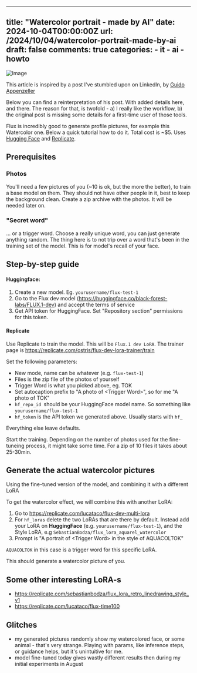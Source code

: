 
---
title: "Watercolor portrait - made by AI"
date: 2024-10-04T00:00:00Z
url: /2024/10/04/watercolor-portrait-made-by-ai
draft: false
comments: true
categories:
    - it
    - ai
    - howto
---


![Image](/post_images/watercolor-portrait-made-by-ai-0.png)

This article is inspired by a post I've stumbled upon on LinkedIn, by [Guido Appenzeller](https://www.linkedin.com/posts/appenz_flux-is-incredibly-good-to-generate-profile-activity-7231716430889541632-0XL8)

Below you can find a reinterpretation of his post. With added details here, and there. The reason for that, is twofold - a) I really like the workflow, b) the original post is missing some details for a first-time user of those tools.

Flux is incredibly good to generate profile pictures, for example this Watercolor one. Below a quick tutorial how to do it. Total cost is ~$5. Uses [Hugging Face](https://www.linkedin.com/company/huggingface/) and [Replicate](https://www.linkedin.com/company/replicate/).  

## Prerequisites

### Photos 

You'll need a few pictures of you (~10 is ok, but the more the better), to train a base model on them. They should not have other people in it, best to keep the background clean. Create a zip archive with the photos. It will be needed later on.

### "Secret word"

... or a trigger word. Choose a really unique word, you can just generate anything random. The thing here is to not trip over a word that's been in the training set of the model. This is for model's recall of your face.

## Step-by-step guide

#### Huggingface:

1. Create a new model. Eg. `yourusername/flux-test-1` 
2. Go to the Flux dev model (https://huggingface.co/black-forest-labs/FLUX.1-dev) and accept the terms of service  
3. Get API token for HuggingFace. Set "Repository section" permissions for this token.

#### Replicate

Use Replicate to train the model. This will be `Flux.1 dev LoRA`.  The trainer page is https://replicate.com/ostris/flux-dev-lora-trainer/train

Set the following parameters:  
- New mode, name can be whatever (e.g. `flux-test-1`)  
- Files is the zip file of the photos of yourself  
- Trigger Word is what you picked above, eg. TOK
- Set autocaption prefix to "A photo of \<Trigger Word>", so for me "A photo of TOK"  
- `hf_repo_id `should be your HuggingFace model name. So something like `yourusername/flux-test-1`  
- `hf_token` is the API token we generated above. Usually starts with `hf_`  

Everything else leave defaults.  

Start the training. Depending on the number of photos used for the fine-tuneing process, it might take some time. For a zip of 10 files it takes about 25-30min.

## Generate the actual watercolor pictures

Using the fine-tuned version of the model, and combining it with a different LoRA

To get the watercolor effect, we will combine this with another LoRA:  
1. Go to https://replicate.com/lucataco/flux-dev-multi-lora 
2. For `hf_loras` delete the two LoRAs that are there by default. Instead add your LoRA on **HuggingFace** (e.g. `yourusername/flux-test-1`), and the Style LoRA, e.g `SebastianBodza/flux_lora_aquarel_watercolor`  
3. Prompt is "A portrait of \<Trigger Word\> in the style of AQUACOLTOK"  

`AQUACOLTOK` in this case is a trigger word for this specific LoRA.

This should generate a watercolor picture of you. 

## Some other interesting LoRA-s

- https://replicate.com/sebastianbodza/flux_lora_retro_linedrawing_style_v1 
- https://replicate.com/lucataco/flux-time100

## Glitches

- my generated pictures randomly show my watercolored face, or some animal - that's very strange. Playing with params, like inference steps, or guidance helps, but it's unintuitive for me.
- model fine-tuned today gives wastly different results then during my initial experiments in August
